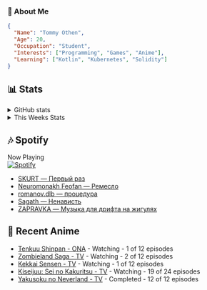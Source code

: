 ### 👋 About Me
```json
{
  "Name": "Tommy Othen",
  "Age": 20,
  "Occupation": "Student",
  "Interests": ["Programming", "Games", "Anime"],
  "Learning": ["Kotlin", "Kubernetes", "Solidity"]
}
```

## 📊 Stats
<details>
  <summary>GitHub stats</summary>
  <a href="https://github.com/anuraghazra/github-readme-stats">
    <img src="https://github-readme-stats.vercel.app/api?username=DaSushiAsian&show_icons=true&count_private=true&hide=prs,issues">
  </a>
</details>

<details>
  <summary>This Weeks Stats</summary>
  <a href="https://github.com/anuraghazra/github-readme-stats">
    <img src="https://github-readme-stats.vercel.app/api/wakatime?username=DaSushiAsian&cache_seconds=1800&custom_title=Top Languages">
  </a>
</details>

## 🎶 Spotify
Now Playing\
[![Spotify](https://novatorem-dasushiasian.vercel.app/api/spotify)](https://open.spotify.com/user/g90805640970)
<!-- LASTFM:START -->
* [SKURT — Первый раз](https://www.last.fm/music/SKURT/_/%D0%9F%D0%B5%D1%80%D0%B2%D1%8B%D0%B9+%D1%80%D0%B0%D0%B7)
* [Neuromonakh Feofan — Ремесло](https://www.last.fm/music/Neuromonakh+Feofan/_/%D0%A0%D0%B5%D0%BC%D0%B5%D1%81%D0%BB%D0%BE)
* [romanov.dlb — процедура](https://www.last.fm/music/romanov.dlb/_/%D0%BF%D1%80%D0%BE%D1%86%D0%B5%D0%B4%D1%83%D1%80%D0%B0)
* [Sagath — Ненависть](https://www.last.fm/music/Sagath/_/%D0%9D%D0%B5%D0%BD%D0%B0%D0%B2%D0%B8%D1%81%D1%82%D1%8C)
* [ZAPRAVKA — Музыка для дрифта на жигулях](https://www.last.fm/music/ZAPRAVKA/_/%D0%9C%D1%83%D0%B7%D1%8B%D0%BA%D0%B0+%D0%B4%D0%BB%D1%8F+%D0%B4%D1%80%D0%B8%D1%84%D1%82%D0%B0+%D0%BD%D0%B0+%D0%B6%D0%B8%D0%B3%D1%83%D0%BB%D1%8F%D1%85)<!-- LASTFM:END -->

## 🗻 Recent Anime
<!-- ANIME-LIST:START -->
* [Tenkuu Shinpan - ONA](https://myanimelist.net/anime/43690/Tenkuu_Shinpan) - Watching - 1 of 12 episodes
* [Zombieland Saga - TV](https://myanimelist.net/anime/37976/Zombieland_Saga) - Watching - 2 of 12 episodes
* [Kekkai Sensen - TV](https://myanimelist.net/anime/24439/Kekkai_Sensen) - Watching - 1 of 12 episodes
* [Kiseijuu: Sei no Kakuritsu - TV](https://myanimelist.net/anime/22535/Kiseijuu__Sei_no_Kakuritsu) - Watching - 19 of 24 episodes
* [Yakusoku no Neverland - TV](https://myanimelist.net/anime/37779/Yakusoku_no_Neverland) - Completed - 12 of 12 episodes<!-- ANIME-LIST:END -->
